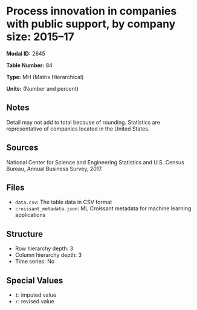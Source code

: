 # Process innovation in companies with public support, by company size: 2015&#8211;17

**Modal ID:** 2645

**Table Number:** 84

**Type:** MH (Matrix Hierarchical)

**Units:** (Number and percent)

## Notes

Detail may not add to total because of rounding. Statistics are representative of companies located in the United States.

## Sources

National Center for Science and Engineering Statistics and U.S. Census Bureau, Annual Business Survey, 2017.

## Files

- `data.csv`: The table data in CSV format
- `croissant_metadata.json`: ML Croissant metadata for machine learning applications

## Structure

- Row hierarchy depth: 3
- Column hierarchy depth: 3
- Time series: No

## Special Values

- `i`: imputed value
- `r`: revised value
